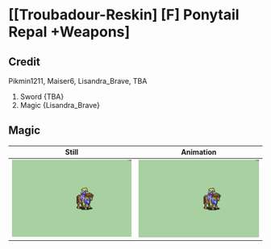 # [\[Troubadour-Reskin\] \[F\] Ponytail Repal +Weapons]

## Credit

Pikmin1211, Maiser6, Lisandra_Brave, TBA
1. Sword {TBA}
6. Magic {Lisandra_Brave}
	
## Magic

| Still | Animation |
| :---: | :-------: |
| ![Magic still](./Magic_000.png) | ![Magic animation](./Magic.gif) |
